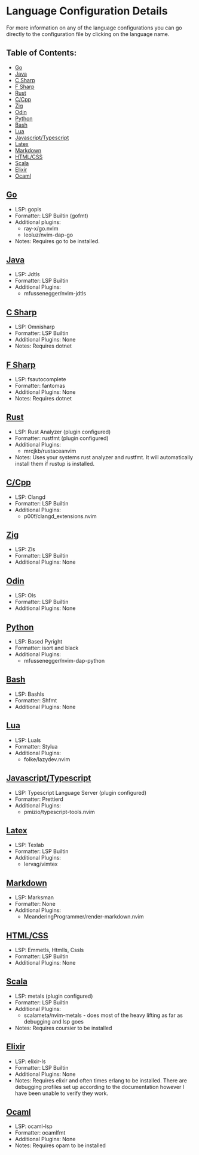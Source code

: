 # Language Configuration Details

For more information on any of the language configurations you can go directly
to the configuration file by clicking on the language name.

## Table of Contents:

- [Go](#Go)
- [Java](#Java)
- [C Sharp](#C-Sharp)
- [F Sharp](#F-Sharp)
- [Rust](#Rust)
- [C/Cpp](#CCpp)
- [Zig](#Zig)
- [Odin](#Odin)
- [Python](#Python)
- [Bash](#Bash)
- [Lua](#Lua)
- [Javascript/Typescript](#JavascriptTypescript)
- [Latex](#Latex)
- [Markdown](#Markdown)
- [HTML/CSS](#HTMLCSS)
- [Scala](#Scala)
- [Elixir](#Elixir)
- [Ocaml](#Ocaml)

## [Go](https://github.com/lcroberts/lazylangs.nvim/blob/main/lua/lazylangs/languages/go.lua)

- LSP: gopls
- Formatter: LSP Builtin (gofmt)
- Additional plugins:
    - ray-x/go.nvim
    - leoluz/nvim-dap-go
- Notes: Requires go to be installed.

## [Java](https://github.com/lcroberts/lazylangs.nvim/blob/main/lua/lazylangs/languages/java.lua)

- LSP: Jdtls
- Formatter: LSP Builtin
- Additional Plugins:
    - mfussenegger/nvim-jdtls

## [C Sharp](https://github.com/lcroberts/lazylangs.nvim/blob/main/lua/lazylangs/languages/csharp.lua)
- LSP: Omnisharp
- Formatter: LSP Builtin
- Additional Plugins: None
- Notes: Requires dotnet

## [F Sharp](https://github.com/lcroberts/lazylangs.nvim/blob/main/lua/lazylangs/languages/fsharp.lua)
- LSP: fsautocomplete
- Formatter: fantomas
- Additional Plugins: None
- Notes: Requires dotnet

## [Rust](https://github.com/lcroberts/lazylangs.nvim/blob/main/lua/lazylangs/languages/rust.lua)
- LSP: Rust Analyzer (plugin configured)
- Formatter: rustfmt (plugin configured)
- Additional Plugins:
    - mrcjkb/rustaceanvim
- Notes: Uses your systems rust analyzer and rustfmt. It will automatically install them if rustup is installed.

## [C/Cpp](https://github.com/lcroberts/lazylangs.nvim/blob/main/lua/lazylangs/languages/c.lua)
- LSP: Clangd
- Formatter: LSP Builtin
- Additional Plugins:
    - p00f/clangd_extensions.nvim

## [Zig](https://github.com/lcroberts/lazylangs.nvim/blob/main/lua/lazylangs/languages/zig.lua)
- LSP: Zls
- Formatter: LSP Builtin
- Additional Plugins: None

## [Odin](https://github.com/lcroberts/lazylangs.nvim/blob/main/lua/lazylangs/languages/odin.lua)
- LSP: Ols
- Formatter: LSP Builtin
- Additional Plugins: None

## [Python](https://github.com/lcroberts/lazylangs.nvim/blob/main/lua/lazylangs/languages/python.lua)
- LSP: Based Pyright
- Formatter: isort and black
- Additional Plugins:
    - mfussenegger/nvim-dap-python

## [Bash](https://github.com/lcroberts/lazylangs.nvim/blob/main/lua/lazylangs/languages/bash.lua)
- LSP: Bashls
- Formatter: Shfmt
- Additional Plugins: None

## [Lua](https://github.com/lcroberts/lazylangs.nvim/blob/main/lua/lazylangs/languages/lua.lua)
- LSP: Luals
- Formatter: Stylua
- Additional Plugins:
    - folke/lazydev.nvim

## [Javascript/Typescript](https://github.com/lcroberts/lazylangs.nvim/blob/main/lua/lazylangs/languages/javascript.lua)
- LSP: Typescript Language Server (plugin configured)
- Formatter: Prettierd
- Additional Plugins:
    - pmizio/typescript-tools.nvim

## [Latex](https://github.com/lcroberts/lazylangs.nvim/blob/main/lua/lazylangs/languages/latex.lua)
- LSP: Texlab
- Formatter: LSP Builtin
- Additional Plugins:
    - lervag/vimtex

## [Markdown](https://github.com/lcroberts/lazylangs.nvim/blob/main/lua/lazylangs/languages/markdown.lua)
- LSP: Marksman
- Formatter: None
- Additional Plugins:
    - MeanderingProgrammer/render-markdown.nvim

## [HTML/CSS](https://github.com/lcroberts/lazylangs.nvim/blob/main/lua/lazylangs/languages/html.lua)
- LSP: Emmetls, Htmlls, Cssls
- Formatter: LSP Builtin
- Additional Plugins: None

## [Scala](https://github.com/lcroberts/lazylangs.nvim/blob/main/lua/lazylangs/languages/scala.lua)
- LSP: metals (plugin configured)
- Formatter: LSP Builtin
- Additional Plugins:
    - scalameta/nvim-metals - does most of the heavy lifting as far as debugging and lsp goes
- Notes: Requires coursier to be installed

## [Elixir](https://github.com/lcroberts/lazylangs.nvim/blob/main/lua/lazylangs/languages/elixir.lua)
- LSP: elixir-ls
- Formatter: LSP Builtin
- Additional Plugins: None
- Notes: Requires elixir and often times erlang to be installed. There are
debugging profiles set up according to the documentation however I have been
unable to verify they work.

## [Ocaml](https://github.com/lcroberts/lazylangs.nvim/blob/main/lua/lazylangs/languages/ocaml.lua)
- LSP: ocaml-lsp
- Formatter: ocamlfmt
- Additional Plugins: None
- Notes: Requires opam to be installed
